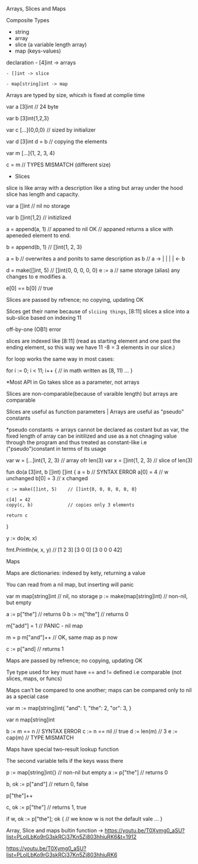Arrays, Slices and Maps

Composite Types
 - string
 - array
 - slice (a variable length array) 
 - map (keys-values)

declaration
    - [4]int -> arrays

    - []int -> slice

    - map[string]int -> map


Arrays are typed by size, whicxh is fixed at complie time

var a [3]int  // 24 byte 

var b [3]int{1,2,3}

var c [...]{0,0,0}   // sized by initializer

var d [3]int
d = b  // copying the elements



var m [...]{1, 2, 3, 4}

c = m  // TYPES MISMATCH (different size)


- Slices

slice is like array with a description like a sting but array under the hood
slice has length and capacity.


var a []int          // nil no storage

var b []int{1,2}     // initizlized

a = append(a, 1)     // appaned to nil OK
                     // appaned returns a slice with apeneded element to end.

b = append(b, 1)     // []int{1, 2, 3}


a = b                // overwrites a and ponits to same description as b
                     // a -> |  |  |  | <- b


d = make([]int, 5)   // []int{0, 0, 0, 0, 0}
e := a               // same storage (alias) any changes to e modifies a.


e[0] == b[0]         // true

Slices are passed by refrence; no copying, updating OK


Slices get their name because of `slciing things`, [8:11] slices a slice into a sub-slice based on indexing 11

off-by-one (OB1) error

slices are indexed like [8:11] 
(read as starting element and one past the ending element, so
this way we have 11 -8 = 3 elements in our slice.)


for loop works the same way in most cases:

for i := 0; i < 11; i++ {  // in math written as [8, 11)
    ...
}

 

*Most API in Go takes slice as a parameter, not arrays

Slices are non-comparable(because of varaible length) but arrays are comparable


Slices are useful as function parameters | Arrays are useful as "pseudo" constants

*pseudo constants -> arrays cannot be declared as costant but as var, the fixed length of array can be initilized and use as a not chnaging value through the program and thus treated as constant-like i.e ("pseudo")constant in terms of its usage


var w = [...]int{1, 2, 3}    // array ofr len(3)
var x = []int{1, 2, 3}       // slice of len(3)

fun do(a [3]int, b []int) []int {
    a = b         // SYNTAX ERROR
    a[0] = 4      // w unchanged
    b[0] = 3      // x changed

    c := make([]int, 5)    // []int{0, 0, 0, 0, 0, 0}

    c[4] = 42              
    copy(c, b)             // copies only 3 elements

    return c
}

y := do(w, x)

fmt.Println(w, x, y)             // [1 2 3] [3 0 0] [3 0 0 0 42]



Maps

Maps are dictionaries: indexed by kety, returning a value

You can read from a nil map, but inserting will panic


var m map[string]int        // nil, no storage
p := make(map[string]int)   // non-nil, but empty

a := p["the"]               // returns 0
b := m["the"]               // returns 0

m["add"] = 1                // PANIC - nil map

m = p
m["and"]++                  // OK, same map as p now

c := p["and]                // returns 1


Maps are passed by refrence; no copying, updating OK

Tye type used for key must have  == and != defined i.e comparable (not slices, maps, or funcs)


Maps can't be compared to one another; maps can be compared only to nil as a special case

var m := map[string]int{
    "and": 1,
    "the": 2,
    "or": 3,
}

var n map[string]int

b := m == n        // SYNTAX ERROR
c := n == nil      // true
d := len(m)        // 3
e := cap(m)        // TYPE MISMATCH


Maps have special two-result lookup function

The second variable tells if the keys wass there

p := map[string]int{}    // non-nil but empty
a := p["the"]            // returns 0

b, ok := p["and"]        // return 0, false

p["the"]++

c, ok := p["the"]        // returns 1, true

if w, ok := p["the"]; ok {
    // we know w is not the default vale
    ...
}

Array, Slice and maps bultin function -> https://youtu.be/T0Xymg0_aSU?list=PLoILbKo9rG3skRCj37Kn5Zj803hhiuRK6&t=1912





https://youtu.be/T0Xymg0_aSU?list=PLoILbKo9rG3skRCj37Kn5Zj803hhiuRK6